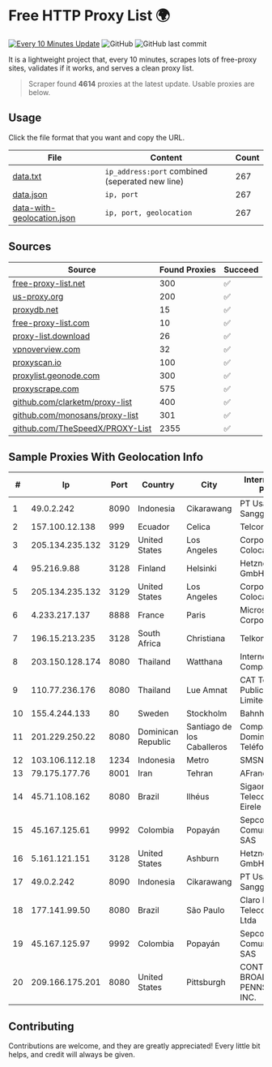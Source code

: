 
# Free HTTP Proxy List 🌍

[![Every 10 Minutes Update](https://github.com/mertguvencli/http-proxy-list/actions/workflows/main.yml/badge.svg?branch=main)](https://github.com/mertguvencli/http-proxy-list/actions/workflows/main.yml)
![GitHub](https://img.shields.io/github/license/mertguvencli/http-proxy-list)
![GitHub last commit](https://img.shields.io/github/last-commit/mertguvencli/http-proxy-list)

It is a lightweight project that, every 10 minutes, scrapes lots of free-proxy sites, validates if it works, and serves a clean proxy list.


> Scraper found **4614** proxies at the latest update. Usable proxies are below.

## Usage

Click the file format that you want and copy the URL.


|File|Content|Count|
|----|-------|-----|
|[data.txt](https://raw.githubusercontent.com/mertguvencli/http-proxy-list/main/proxy-list/data.txt)|`ip_address:port` combined (seperated new line)|267|
|[data.json](https://raw.githubusercontent.com/mertguvencli/http-proxy-list/main/proxy-list/data.json)|`ip, port`|267|
|[data-with-geolocation.json](https://raw.githubusercontent.com/mertguvencli/http-proxy-list/main/proxy-list/data-with-geolocation.json)|`ip, port, geolocation`|267|

## Sources

|Source|Found Proxies|Succeed|
|------|-------------|-------|
|[free-proxy-list.net](https://free-proxy-list.net)|300|✅|
|[us-proxy.org](https://www.us-proxy.org)|200|✅|
|[proxydb.net](http://proxydb.net)|15|✅|
|[free-proxy-list.com](https://free-proxy-list.com/?page=&port=&type%5B%5D=http&type%5B%5D=https&up_time=0&search=Search)|10|✅|
|[proxy-list.download](https://www.proxy-list.download/HTTP)|26|✅|
|[vpnoverview.com](https://vpnoverview.com/privacy/anonymous-browsing/free-proxy-servers)|32|✅|
|[proxyscan.io](https://www.proxyscan.io)|100|✅|
|[proxylist.geonode.com](https://proxylist.geonode.com/api/proxy-list?limit=300&page=1&sort_by=lastChecked&sort_type=desc&protocols=http,https)|300|✅|
|[proxyscrape.com](https://api.proxyscrape.com/v2/?request=displayproxies&protocol=http&timeout=10000&country=all&ssl=all&anonymity=all)|575|✅|
|[github.com/clarketm/proxy-list](https://raw.githubusercontent.com/clarketm/proxy-list/master/proxy-list-raw.txt)|400|✅|
|[github.com/monosans/proxy-list](https://raw.githubusercontent.com/monosans/proxy-list/main/proxies/http.txt)|301|✅|
|[github.com/TheSpeedX/PROXY-List](https://raw.githubusercontent.com/TheSpeedX/PROXY-List/master/http.txt)|2355|✅|


## Sample Proxies With Geolocation Info

|#|Ip|Port|Country|City|Internet Service Provider|
|-|--|----|-------|----|-------------------------|
|1|49.0.2.242|8090|Indonesia|Cikarawang|PT Usaha Adi Sanggoro|
|2|157.100.12.138|999|Ecuador|Celica|Telconet S.A|
|3|205.134.235.132|3129|United States|Los Angeles|Corporate Colocation Inc|
|4|95.216.9.88|3128|Finland|Helsinki|Hetzner Online GmbH|
|5|205.134.235.132|3129|United States|Los Angeles|Corporate Colocation Inc|
|6|4.233.217.137|8888|France|Paris|Microsoft Corporation|
|7|196.15.213.235|3128|South Africa|Christiana|Telkom SA Ltd.|
|8|203.150.128.174|8080|Thailand|Watthana|Internet Thailand Company Ltd|
|9|110.77.236.176|8080|Thailand|Lue Amnat|CAT Telecom Public Company Limited|
|10|155.4.244.133|80|Sweden|Stockholm|Bahnhof AB|
|11|201.229.250.22|8080|Dominican Republic|Santiago de los Caballeros|Compañía Dominicana de Teléfonos S. A.|
|12|103.106.112.18|1234|Indonesia|Metro|SMSNET|
|13|79.175.177.76|8001|Iran|Tehran|AFranet Co|
|14|45.71.108.162|8080|Brazil|Ilhéus|Sigaon Servicos Telecomunicacoes Eirele|
|15|45.167.125.61|9992|Colombia|Popayán|Sepcom Comunicaciones SAS|
|16|5.161.121.151|3128|United States|Ashburn|Hetzner Online GmbH|
|17|49.0.2.242|8090|Indonesia|Cikarawang|PT Usaha Adi Sanggoro|
|18|177.141.99.50|8080|Brazil|São Paulo|Claro NXT Telecomunicacoes Ltda|
|19|45.167.125.97|9992|Colombia|Popayán|Sepcom Comunicaciones SAS|
|20|209.166.175.201|8080|United States|Pittsburgh|CONTINENTAL BROADBAND PENNSYLVANIA, INC.|



## Contributing

Contributions are welcome, and they are greatly appreciated! Every
little bit helps, and credit will always be given.


